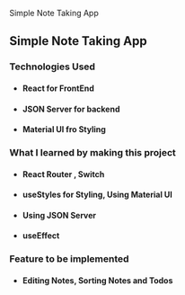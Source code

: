 Simple Note Taking App

## Simple Note Taking App

### Technologies Used 

* #### **React** for FrontEnd
* #### **JSON Server** for backend
* #### **Material UI** fro Styling


### What I learned by making this project

* #### React Router , Switch 

* #### useStyles for Styling, Using Material UI
* #### Using JSON Server
* #### useEffect

### Feature to be implemented
* #### Editing Notes,  Sorting Notes and Todos


